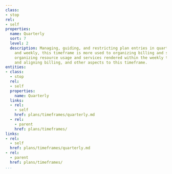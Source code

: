 ```yaml
---
class:
- stop
rel:
- self
properties:
  name: Quarterly
  sort: 7
  level: 2
  description: Managing, guiding, and restricting plan entries in quarters. Like monthly,
    and weekly, this timeframe is more used to organizing billing and support cycles,
    organizing resource usage and services rendered within the weekly time period,
    and aligning billing, and other aspects to this timeframe.
entities:
- class:
  - stop
  rel:
  - self
  properties:
    name: Quarterly
  links:
  - rel:
    - self
    href: plans/timeframes/quarterly.md
  - rel:
    - parent
    href: plans/timeframes/
links:
- rel:
  - self
  href: plans/timeframes/quarterly.md
- rel:
  - parent
  href: plans/timeframes/
...
```

